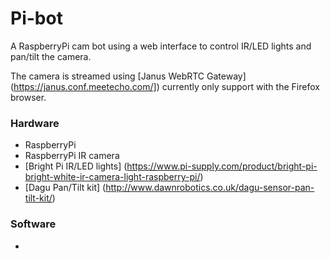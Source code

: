 # Pi-bot

A RaspberryPi cam bot using a web interface to control IR/LED lights and pan/tilt the camera.

The camera is streamed using [Janus WebRTC Gateway] (https://janus.conf.meetecho.com/]) currently only support with the Firefox browser. 

### Hardware

 - RaspberryPi 
 - RaspberryPi IR camera
 - [Bright Pi IR/LED lights] (https://www.pi-supply.com/product/bright-pi-bright-white-ir-camera-light-raspberry-pi/)
 - [Dagu Pan/Tilt kit] (http://www.dawnrobotics.co.uk/dagu-sensor-pan-tilt-kit/)

### Software

 - 
